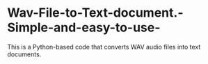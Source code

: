 # Wav-File-to-Text-document.-Simple-and-easy-to-use-
This is a Python-based code that converts WAV audio files into text documents. 
